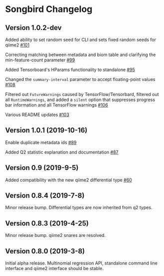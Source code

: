 # Songbird Changelog

## Version 1.0.2-dev
Added ability to set random seed for CLI and sets fixed random seeds for qiime2 [#101](https://github.com/biocore/songbird/pull/101)

Correcting matching between metadata and biom table and clarifying the min-feature-count parameter [#99](https://github.com/biocore/songbird/pull/99)

Added Tensorboard's HParams functionality to standalone [#95](https://github.com/biocore/songbird/pull/95)

Changed the `summary-interval` parameter to accept floating-point values [#108](https://github.com/biocore/songbird/pull/108)

Filtered out `FutureWarnings` caused by TensorFlow/Tensorbard, filtered out all `RuntimeWarnings`, and added a `silent` option that suppresses progress bar information and all TensorFlow warnings [#106](https://github.com/biocore/songbird/pull/106)

Various README updates [#103](https://github.com/biocore/songbird/pull/103)

## Version 1.0.1 (2019-10-16)
Enable duplicate metadata ids [#89](https://github.com/biocore/songbird/pull/89)

Added Q2 statistic explanation and documentation [#87](https://github.com/biocore/songbird/pull/87)

## Version 0.9 (2019-9-5)
Added compatibility with the new qiime2 differential type [#60](https://github.com/biocore/songbird/pull/60)

## Version 0.8.4 (2019-7-8)

Minor release bump. Differential types are now inherited from q2 types.

## Version 0.8.3 (2019-4-25)

Minor release bump. qiime2 snares are resolved.

## Version 0.8.0 (2019-3-8)

Initial alpha release. Multinomial regression API, standalone command line interface and qiime2 interface should be stable.
